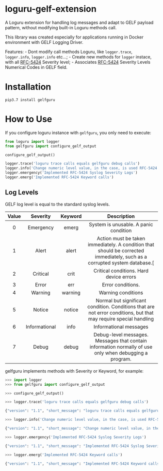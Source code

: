 # loguru-gelf-extension

A Loguru extension for handling log messages and adapt to GELF payload pattern, without modifying  built-in Loguru methods call.

This library was created especially for applications running in Docker environment with GELF Logging Driver.

Features:
    - Dont modify call methods Loguru, like `logger.trace`, `logger.info`, `logger.info` etc...;
    - Create new methods for `logger` instace, with all [RFC-5424](https://en.wikipedia.org/wiki/Syslog) Severity level;
    - Associates [RFC-5424](https://en.wikipedia.org/wiki/Syslog) Severity Levels Numerical Codes in GELF field.


# Installation

```shell
pip3.7 install gelfguru
```


# How to Use 

If you configure loguru instance with `gelfguru`, you only need to execute:

```python
from loguru import logger
from gelfguru import configure_gelf_output

configure_gelf_output()

logger.trace('loguru trace calls equals gelfguru debug calls')
logger.info('Change numeric level value, in the case, is used RFC-5424 numeric level value')
logger.emergency('Implemented RFC-5424 Syslog Severity Logs')
logger.emerg('Implemented RFC-5424 Keyword calls')
```


## Log Levels

GELF log level is equal to the standard syslog levels.


Value |	Severity	   | Keyword  | Description
:---: |:---:           |:---:     | :---:
0     | Emergency      |  emerg   | System is unusable. A panic condition
1     | Alert          |  alert   | Action must be taken immediately. A condition that should be corrected immediately, such as a corrupted system database.[
2     | Critical       |  crit    | Critical conditions. Hard device errors
3     | Error          |  err     | Error conditions. 
4     | Warning        |  warning | Warning conditions
5     | Notice         |  notice  | Normal but significant condition. Conditions that are not error conditions, but that may require special handling
6     | Informational  |  info    | Informational messages
7     | Debug          |  debug   | Debug-level messages. Messages that contain information normally of use only when debugging a program.


gelfguru implements methods with Severity or Keyword, for example:

```python
>>> import logger
>>> from gelfguru import configure_gelf_output 

>>> configure_gelf_output() 

>>> logger.trace('loguru trace calls equals gelfguru debug calls') 

{"version": "1.1", "short_message": "loguru trace calls equals gelfguru debug calls", "full_message": "TRACE\n", "timestamp": "1593048146.440082", "level": 5, "line": 6, "_file": "<ipython-input-1-29f7b6d3520d>", "_context": {"module": "__main__:<module>:6", "process": "MainProcess", "thread": "MainThread"}}

>>> logger.info('Change numeric level value, in the case, is used RFC-5424 numeric level value') 

{"version": "1.1", "short_message": "Change numeric level value, in the case, is used RFC-5424", "full_message": "info\n", "timestamp": "1593048146.440787", "level": 6, "line": 7, "_file": "<ipython-input-1-29f7b6d3520d>", "_context": {"module": "__main__:<module>:7", "process": "MainProcess", "thread": "MainThread"}}

>>> logger.emergency('Implemented RFC-5424 Syslog Severity Logs') 

{"version": "1.1", "short_message": "Implemented RFC-5424 Syslog Severity Logs", "full_message": "emergency\n", "timestamp": "1593048146.441399", "level": 0, "line": 8, "_file": "<ipython-input-1-29f7b6d3520d>", "_context": {"module": "__main__:<module>:8", "process": "MainProcess", "thread": "MainThread"}}

>>> logger.emerg('Implemented RFC-5424 Keyword calls')                                   

{"version": "1.1", "short_message": "Implemented RFC-5424 Keyword calls", "full_message": "emerg\n", "timestamp": "1593048146.441991", "level": 0, "line": 9, "_file": "<ipython-input-1-29f7b6d3520d>", "_context": {"module": "__main__:<module>:9", "process": "MainProcess", "thread": "MainThread"}}
```
